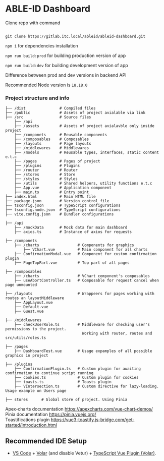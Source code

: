 # ABLE-ID Dashboard

Clone repo with command

<code>
git clone https://gitlab.itc.local/ableid/ableid-dashboard.git
</code>

<code>npm i</code> for dependencies installation

<code>npm run build:prod</code> for building production version of app

<code>npm run build:dev</code> for building development version of app

Difference between prod and dev versions in backend API

Recommended Node version is <code>18.18.0</code>

### Project structure and info
    ├── /dist               # Compiled files
    ├── /public             # Assets of project avialable via link
    ├── /src                # Source files
        ├── /api        
        ├── /assets         # Assets of project avialavble only inside project
        ├── /componets      # Reusable components
        ├── /composables    # Composables  
        ├── /layouts        # Page layouts
        ├── /middlewares    # Middlewares
        ├── /models         # Reusable types, interfaces, static content e.t.c
        ├── /pages          # Pages of project
        ├── /plugins        # Plugins
        ├── /router         # Router
        ├── /stores         # Store
        ├── /styles         # Styles
        ├── /utils          # Shared helpers, utility functions e.t.c
        ├── App.vue         # Application component
        ├── main.ts         # Entry point
    ├── index.html          # Main HTML file
    ├── package.json        # Version control file
    ├── tsconfig.json       # TypeScript configurations
    ├── tsconfig.node.json  # TypeScript configurations
    ├── vite.config.json    # Bundler configurations

    ├── /api
        ├── /mockData       # Mock data for main dashboard
        ├── axios.ts        # Instance of axios for requests

    ├── /componets                  
        ├── /charts                 # Сomponents for graphics
            ├── VChart.vue          # Main component for all charts
        ├── ConfirmationModal.vue   # Component for custom confirmation plugin
        ├── PageTopPart.vue         # Top part of all pages
    
    ├── /composables
        ├── /charts                 # VChart component's composables
        ├── useAbortController.ts   # Composable for request cancel when page unmounted
    
    ├── /layouts                    # Wrappeers for pages working with routes an layoutMiddleware
        ├── AppLayout.vue
        ├── Default.vue
        ├── Guest.vue

    ├── /middlewares
        ├── checkUserRole.ts        # Middleware for checking user's permissions to the project.
                                      Working with router, routes and src/utils/roles.ts
    
    ├── /pages
        ├── DashboardTest.vue       # Usage expamples of all possible graphics in project

    ├── /plugins
        ├── ConfirmationPlugin.ts   # Custom plugin for awaiting confirmation to continue script running
        ├── cookies.ts              # Custom plugin for cookies
        ├── toasts.ts               # Toasts plugin
        ├── VIntersection.ts        # Custom directive for lazy-loading. Usage example on Users page
    
    ├── stores      # Global store of project. Using Pinia

Apex-charts documentation https://apexcharts.com/vue-chart-demos/
<br>
Pinia documentation https://pinia.vuejs.org/
<br>
Toastifications plugin https://vue3-toastify.js-bridge.com/get-started/introduction.html

## Recommended IDE Setup
- [VS Code](https://code.visualstudio.com/) + [Volar](https://marketplace.visualstudio.com/items?itemName=Vue.volar) (and disable Vetur) + [TypeScript Vue Plugin (Volar)](https://marketplace.visualstudio.com/items?itemName=Vue.vscode-typescript-vue-plugin).
